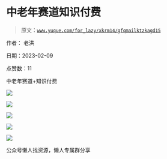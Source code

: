 # 中老年赛道知识付费

> 原文：[`www.yuque.com/for_lazy/xkrm14/gfqmailktzkagd15`](https://www.yuque.com/for_lazy/xkrm14/gfqmailktzkagd15)



作者： 老洪



日期：2023-02-09



点赞数：11



中老年赛道+知识付费



![](img/d1f7fb2a7a544af9d0d1575ab164dae3.png)  

![](img/ae37446e515a3482e7ac6124a83517a7.png)



![](img/d6fb7d12f239fbf87265ce7f7d8d6523.png)



![](img/dd455575988161208517dd99c95a8838.png)



![](img/cf92e6887bcc5a38ec0c65fed4df732e.png)



公众号懒人找资源，懒人专属群分享

